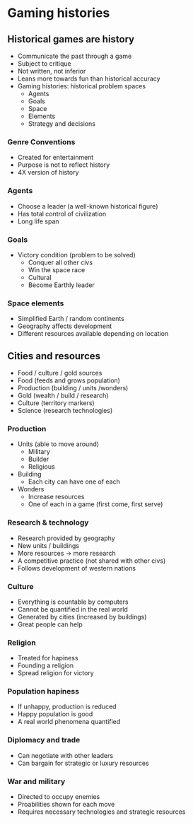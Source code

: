 # Gaming histories

## Historical games are history

- Communicate the past through a game
- Subject to critique
- Not written, not inferior
- Leans more towards fun than historical accuracy
- Gaming histories: historical problem spaces
    - Agents
    - Goals
    - Space
    - Elements
    - Strategy and decisions

### Genre Conventions

- Created for entertainment
- Purpose is not to reflect history
- 4X version of history

### Agents

- Choose a leader (a well-known historical figure)
- Has total control of civilization
- Long life span

### Goals

- Victory condition (problem to be solved)
    - Conquer all other civs
    - Win the space race
    - Cultural
    - Become Earthly leader

### Space elements

- Simplified Earth / random continents
- Geography affects development
- Different resources available depending on location

## Cities and resources

- Food / culture / gold sources
- Food (feeds and grows population)
- Production (building / units /wonders)
- Gold (wealth / build / research)
- Culture (territory markers)
- Science (research technologies)

### Production

- Units (able to move around)
    - Military
    - Builder
    - Religious
- Building
    - Each city can have one of each
- Wonders
    - Increase resources
    - One of each in a game (first come, first serve)

### Research & technology

- Research provided by geography
- New units / buildings
- More resources -> more research
- A competitive practice (not shared with other civs)
- Follows development of western nations

### Culture

- Everything is countable by computers
- Cannot be quantified in the real world
- Generated by cities (increased by buildings)
- Great people can help

### Religion

- Treated for hapiness
- Founding a religion
- Spread religion for victory

### Population hapiness

- If unhappy, production is reduced
- Happy population is good
- A real world phenomena quantified

### Diplomacy and trade

- Can negotiate with other leaders
- Can bargain for strategic or luxury resources

### War and military

- Directed to occupy enemies
- Proabilities shown for each move
- Requires necessary technologies and strategic resources